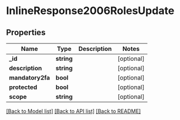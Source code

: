 # InlineResponse2006RolesUpdate

## Properties
Name | Type | Description | Notes
------------ | ------------- | ------------- | -------------
**_id** | **string** |  | [optional] 
**description** | **string** |  | [optional] 
**mandatory2fa** | **bool** |  | [optional] 
**protected** | **bool** |  | [optional] 
**scope** | **string** |  | [optional] 

[[Back to Model list]](../../README.md#documentation-for-models) [[Back to API list]](../../README.md#documentation-for-api-endpoints) [[Back to README]](../../README.md)

